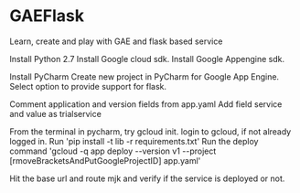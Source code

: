 # GAEFlask
Learn, create and play with GAE and flask based service

Install Python 2.7
Install Google cloud sdk.
Install Google Appengine sdk.

Install PyCharm
Create new project in PyCharm for Google App Engine.
Select option to provide support for flask.

Comment application and version fields from app.yaml
Add field service and value as trialservice

From the terminal in pycharm, try gcloud init.
  login to gcloud, if not already logged in.
Run 'pip install -t lib -r requirements.txt' 
Run the deploy command 'gcloud -q app deploy --version v1 --project [rmoveBracketsAndPutGoogleProjectID] app.yaml'

Hit the base url and route mjk and verify if the service is deployed or not.
